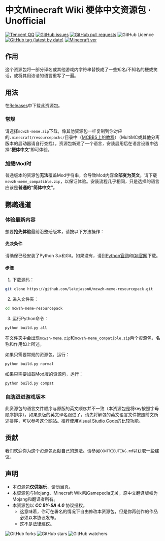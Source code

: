 # 中文Minecraft Wiki 梗体中文资源包 · Unofficial

[![Tencent QQ](https://img.shields.io/static/v1?label=QQ&message=657876815&color=eb1923&style=flat-square&logo=tencent%20qq)](https://jq.qq.com/?_wv=1027&k=5tqdTeR)    [![GitHub issues](https://img.shields.io/github/issues/lakejason0/mcwzh-meme-resourcepack?logo=github&style=flat-square)](https://github.com/lakejason0/mcwzh-meme-resourcepack/issues)    [![GitHub pull requests](https://img.shields.io/github/issues-pr/lakejason0/mcwzh-meme-resourcepack?logo=github&style=flat-square)](https://github.com/lakejason0/mcwzh-meme-resourcepack/pulls)    ![GitHub Licence](https://img.shields.io/github/license/lakejason0/mcwzh-meme-resourcepack?style=flat-square&logo=creative%20commons)    [![GitHub tag (latest by date)](https://img.shields.io/github/v/tag/lakejason0/mcwzh-meme-resourcepack?label=latest%20version&style=flat-square)](https://github.com/lakejason0/mcwzh-meme-resourcepack/releases)    [![Minecraft ver](https://img.shields.io/static/v1?label=Minecraft%20version&message=1.12.2-20w07a&color=db2331&style=flat-square&logo=)](https://minecraft.net)

## 作用
这个资源包将一部分译名或其他游戏内字符串替换成了一些知名/不知名的梗或笑话，或将其用诙谐的语言重写了一遍。
## 用法
在[Releases](https://github.com/lakejason0/mcwzh-meme-resourcepack/releases)中下载此资源包。
### 常规
请选择`mcwzh-meme.zip`下载，像其他资源包一样复制到你对应的`.minecraft/resourcepacks/`目录中（[MCBBS上的教程](https://www.mcbbs.net/thread-880869-1-1.html)）（MultiMC或其他分离版本的启动器请自行查找）。资源包新建了一个语言，安装启用后在语言设置中选择“**梗体中文**”即可体验。
### 加载Mod时
普通版本的资源包**无法**覆盖Mod字符串，会导致Mod内容**全部变为英文**。请下载`mcwzh-meme_compatible.zip`，以保证体验。安装流程几乎相同，只是选择的语言应该是**普通的“简体中文”**。
## 鹦鹉通道
### 体验最新内容
想要**抢先体验**最前沿~~整活~~版本，请按以下方法操作：
#### 先决条件
请确保已经安装了Python 3.x和Git。如果没有，请到[Python官网](https://www.python.org)和[Git官网](https://www.git-scm.com)下载。
#### 步骤
1. 下载源码：
``` bash
git clone https://github.com/lakejason0/mcwzh-meme-resourcepack.git
```
2. 进入文件夹：
``` bash
cd mcwzh-meme-resourcepack
```
3. 运行Python命令：
``` bash
python build.py all
```
在文件夹中会出现`mcwzh-meme.zip`和`mcwzh-meme_compatible.zip`两个资源包，名称和作用如上所述。

如果只需要常规的资源包，运行：
``` bash
python build.py normal
```
如果只需要加载Mod版的资源包，运行：
``` bash
python build.py compat
```
### 自助跟进游戏版本
此资源包的语言文件顺序与原版的英文顺序并不一致（本资源包是将key按照字母顺序排序）。如果原版的英文译名跟进了，请先将解包的英文语言文件按照前文所述排序，可以参考[这个网站](https://tool.funsmall.cn/jsonsort/)。推荐使用[Visual Studio Code](https://github.com/microsoft/vscode)的比较功能。
## 贡献
我们欢迎你为这个资源包贡献自己的想法。请参阅`CONTRIBUTING.md`以获取一些建议。
## 声明
- 本资源包**仅供娱乐**，请勿当真。
- 本资源包与Mojang、Minecraft Wiki和Gamepedia无关，原中文翻译版权为Mojang和翻译者所有。
- 本资源包以 ***CC BY-SA 4.0*** 协议授权。
  - 这意味着，你可在署名的情况下自由修改本资源包，但是你再创作的作品必须以本协议发布。
  - 这不是法律建议。

![GitHub forks](https://img.shields.io/github/forks/lakejason0/mcwzh-meme-resourcepack?style=social)    ![GitHub stars](https://img.shields.io/github/stars/lakejason0/mcwzh-meme-resourcepack?style=social)    ![GitHub watchers](https://img.shields.io/github/watchers/lakejason0/mcwzh-meme-resourcepack?style=social)
